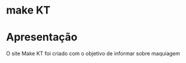 # make KT
<h1>Apresentação</h1>
<p>O site Make KT foi criado com o objetivo de informar sobre maquiagem</p>
